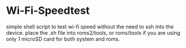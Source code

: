 # Wi-Fi-Speedtest
simple shell script to test wi-fi speed without the need to ssh into the device. place the .sh file into roms2/tools, or roms/tools if you are using only 1 microSD card for both system and roms.

